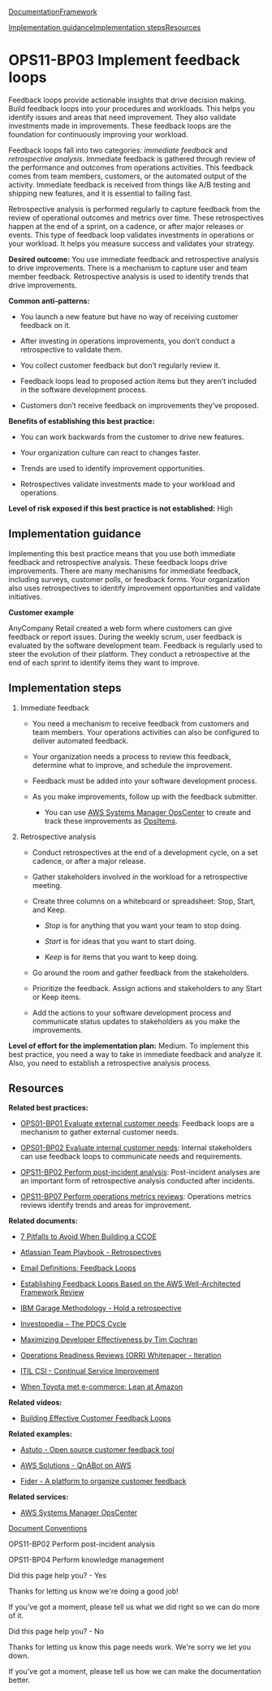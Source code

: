 [Documentation](/index.html)[Framework](welcome.html)

[Implementation guidance](#implementation-guidance)[Implementation steps](#implementation-steps)[Resources](#resources)

# OPS11-BP03 Implement feedback loops

Feedback loops provide actionable insights that drive decision making. Build feedback loops into your procedures and workloads. This helps you identify issues and areas that need improvement. They also validate investments made in improvements. These feedback loops are the foundation for continuously improving your workload.

Feedback loops fall into two categories: *immediate feedback* and *retrospective analysis*. Immediate feedback is gathered through review of the performance and outcomes from operations activities. This feedback comes from team members, customers, or the automated output of the activity. Immediate feedback is received from things like A/B testing and shipping new features, and it is essential to failing fast.

Retrospective analysis is performed regularly to capture feedback from the review of operational outcomes and metrics over time. These retrospectives happen at the end of a sprint, on a cadence, or after major releases or events. This type of feedback loop validates investments in operations or your workload. It helps you measure success and validates your strategy.

**Desired outcome:** You use immediate feedback and retrospective analysis to drive improvements. There is a mechanism to capture user and team member feedback. Retrospective analysis is used to identify trends that drive improvements.

**Common anti-patterns:**

* You launch a new feature but have no way of receiving customer feedback on it.

* After investing in operations improvements, you don’t conduct a retrospective to validate them.

* You collect customer feedback but don’t regularly review it.

* Feedback loops lead to proposed action items but they aren’t included in the software development process.

* Customers don’t receive feedback on improvements they’ve proposed.

**Benefits of establishing this best practice:**

* You can work backwards from the customer to drive new features.

* Your organization culture can react to changes faster.

* Trends are used to identify improvement opportunities.

* Retrospectives validate investments made to your workload and operations.

**Level of risk exposed if this best practice is not established:** High

## Implementation guidance

Implementing this best practice means that you use both immediate feedback and retrospective analysis. These feedback loops drive improvements. There are many mechanisms for immediate feedback, including surveys, customer polls, or feedback forms. Your organization also uses retrospectives to identify improvement opportunities and validate initiatives.

**Customer example**

AnyCompany Retail created a web form where customers can give feedback or report issues. During the weekly scrum, user feedback is evaluated by the software development team. Feedback is regularly used to steer the evolution of their platform. They conduct a retrospective at the end of each sprint to identify items they want to improve.

## Implementation steps

1. Immediate feedback

   * You need a mechanism to receive feedback from customers and team members. Your operations activities can also be configured to deliver automated feedback.

   * Your organization needs a process to review this feedback, determine what to improve, and schedule the improvement.

   * Feedback must be added into your software development process.

   * As you make improvements, follow up with the feedback submitter.

     * You can use [AWS Systems Manager OpsCenter](https://docs.aws.amazon.com/systems-manager/latest/userguide/OpsCenter.html) to create and track these improvements as [OpsItems](https://docs.aws.amazon.com/systems-manager/latest/userguide/OpsCenter-working-with-OpsItems.html).

2. Retrospective analysis

   * Conduct retrospectives at the end of a development cycle, on a set cadence, or after a major release.

   * Gather stakeholders involved in the workload for a retrospective meeting.

   * Create three columns on a whiteboard or spreadsheet: Stop, Start, and Keep.

     * *Stop* is for anything that you want your team to stop doing.

     * *Start* is for ideas that you want to start doing.

     * *Keep* is for items that you want to keep doing.

   * Go around the room and gather feedback from the stakeholders.

   * Prioritize the feedback. Assign actions and stakeholders to any Start or Keep items.

   * Add the actions to your software development process and communicate status updates to stakeholders as you make the improvements.

**Level of effort for the implementation plan:** Medium. To implement this best practice, you need a way to take in immediate feedback and analyze it. Also, you need to establish a retrospective analysis process.

## Resources

**Related best practices:**

* [OPS01-BP01 Evaluate external customer needs](./ops_priorities_ext_cust_needs.html): Feedback loops are a mechanism to gather external customer needs.

* [OPS01-BP02 Evaluate internal customer needs](./ops_priorities_int_cust_needs.html): Internal stakeholders can use feedback loops to communicate needs and requirements.

* [OPS11-BP02 Perform post-incident analysis](./ops_evolve_ops_perform_rca_process.html): Post-incident analyses are an important form of retrospective analysis conducted after incidents.

* [OPS11-BP07 Perform operations metrics reviews](./ops_evolve_ops_metrics_review.html): Operations metrics reviews identify trends and areas for improvement.

**Related documents:**

* [7 Pitfalls to Avoid When Building a CCOE](https://aws.amazon.com/blogs/enterprise-strategy/7-pitfalls-to-avoid-when-building-a-ccoe/)

* [Atlassian Team Playbook - Retrospectives](https://www.atlassian.com/team-playbook/plays/retrospective)

* [Email Definitions: Feedback Loops](https://aws.amazon.com/blogs/messaging-and-targeting/email-definitions-feedback-loops/)

* [Establishing Feedback Loops Based on the AWS Well-Architected Framework Review](https://aws.amazon.com/blogs/architecture/establishing-feedback-loops-based-on-the-aws-well-architected-framework-review/)

* [IBM Garage Methodology - Hold a retrospective](https://www.ibm.com/garage/method/practices/learn/practice_retrospective_analysis/)

* [Investopedia – The PDCS Cycle](https://www.investopedia.com/terms/p/pdca-cycle.asp)

* [Maximizing Developer Effectiveness by Tim Cochran](https://martinfowler.com/articles/developer-effectiveness.html)

* [Operations Readiness Reviews (ORR) Whitepaper - Iteration](https://docs.aws.amazon.com/wellarchitected/latest/operational-readiness-reviews/iteration.html)

* [ITIL CSI - Continual Service Improvement](https://wiki.en.it-processmaps.com/index.php/ITIL_CSI_-_Continual_Service_Improvement)

* [When Toyota met e-commerce: Lean at Amazon](https://www.mckinsey.com/capabilities/operations/our-insights/when-toyota-met-e-commerce-lean-at-amazon)

**Related videos:**

* [Building Effective Customer Feedback Loops](https://www.youtube.com/watch?v=zz_VImJRZ3U)

**Related examples:**

* [Astuto - Open source customer feedback tool](https://github.com/riggraz/astuto)

* [AWS Solutions - QnABot on AWS](https://aws.amazon.com/solutions/implementations/qnabot-on-aws/)

* [Fider - A platform to organize customer feedback](https://github.com/getfider/fider)

**Related services:**

* [AWS Systems Manager OpsCenter](https://docs.aws.amazon.com/systems-manager/latest/userguide/OpsCenter.html)


[Document Conventions](/general/latest/gr/docconventions.html)

OPS11-BP02 Perform post-incident analysis

OPS11-BP04 Perform knowledge management

Did this page help you? - Yes

Thanks for letting us know we're doing a good job!

If you've got a moment, please tell us what we did right so we can do more of it.

Did this page help you? - No

Thanks for letting us know this page needs work. We're sorry we let you down.

If you've got a moment, please tell us how we can make the documentation better.</awsdocs-view></awsui-app-layout>